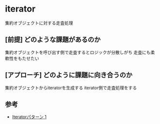 # iterator

集約オブジェクトに対する走査処理

## [前提] どのような課題があるのか
集約オブジェクトを呼び出す側で走査するとロジックが分散しがち
走査にも柔軟性をもたせたい

## [アプローチ] どのように課題に向き合うのか
集約オブジェクトからiteratorを生成する
iterator側で走査処理をする

## 参考
- [Iteratorパターン 1](https://www.techscore.com/tech/DesignPattern/Iterator/Iterator1.html/)
